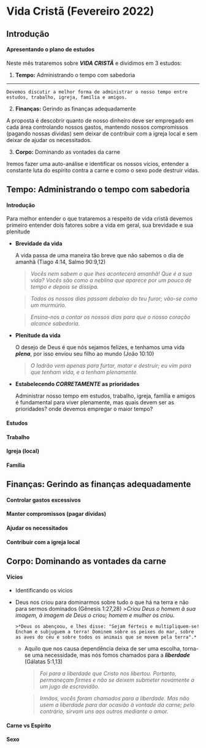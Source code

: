 # Vida Cristã (Fevereiro 2022)

## Introdução
#### Apresentando o plano de estudos
Neste mês trataremos sobre ***VIDA CRISTÃ*** e dividimos em 3 estudos:

  1. **Tempo:** Administrando o tempo com sabedoria
  
  ---

    Devemos discutir a melhor forma de administrar o nosso tempo entre estudos, trabalho, igreja, família e amigos.

  2. **Finanças:** Gerindo as finanças adequadamente

   A proposta é descobrir quanto de nosso dinheiro deve ser empregado em cada área controlando nossos gastos, mantendo nossos compromissos (pagando nossas dívidas) sem deixar de contribuir com a igreja local e sem deixar de ajudar os necessitados.

  3. **Corpo:** Dominando as vontades da carne

   Iremos fazer uma auto-análise e identificar os nossos vícios, entender a constante luta do espírito contra a carne e como o sexo pode destruir vidas.

## Tempo: Administrando o tempo com sabedoria
 #### Introdução
 Para melhor entender o que trataremos a respeito de vida cristã devemos primeiro entender dois fatores sobre a vida em geral, sua brevidade e sua plenitude

  - **Brevidade da vida**

    A vida passa de uma maneira tão breve que não sabemos o dia de amanhã (Tiago 4:14, Salmo 90:9,12)

    > *Vocês nem sabem o que lhes acontecerá amanhã! Que é a sua vida? Vocês são como a neblina que aparece por um pouco de tempo e depois se dissipa.*

    > *Todos os nossos dias passam debaixo do teu furor; vão-se como um murmúrio.*

    > *Ensina-nos a contar os nossos dias para que o nosso coração alcance sabedoria.*

  - **Plenitude da vida**

    O desejo de Deus é que nós sejamos felizes, e tenhamos uma vida ***plena***, por isso enviou seu filho ao mundo (João 10:10)

    > *O ladrão vem apenas para furtar, matar e destruir; eu vim para que tenham vida, e a tenham plenamente.*

  - **Estabelecendo ***CORRETAMENTE*** as prioridades**

    Administrar nosso tempo em estudos, trabalho, igreja, família e amigos é fundamental para viver plenamente, mas quais devem ser as prioridades? onde devemos empregar o maior tempo?

 #### Estudos
 #### Trabalho
 #### Igreja (local)
 #### Família

## Finanças: Gerindo as finanças adequadamente
 #### Controlar gastos excessivos
 #### Manter compromissos (pagar dívidas)
 #### Ajudar os necessitados
 #### Contribuir com a igreja local

## Corpo: Dominando as vontades da carne
 #### Vícios
 - Identificando os vícios
  - Deus nos criou para dominarmos sobre tudo o que há na terra e não para sermos dominados (Gênesis 1:27,28)
        >*Criou Deus o homem à sua imagem, à imagem de Deus o criou; homem e mulher os criou.*

        >*Deus os abençoou, e lhes disse: "Sejam férteis e multipliquem-se! Encham e subjuguem a terra! Dominem sobre os peixes do mar, sobre as aves do céu e sobre todos os animais que se movem pela terra".*

    - Aquilo que nos causa dependência deixa de ser uma escolha, torna-se uma necessidade, mas nós fomos chamados para a ***liberdade*** (Gálatas 5:1,13)
        >*Foi para a liberdade que Cristo nos libertou. Portanto, permaneçam firmes e não se deixem submeter novamente a um jugo de escravidão.*

        >*Irmãos, vocês foram chamados para a liberdade. Mas não usem a liberdade para dar ocasião à vontade da carne; pelo contrário, sirvam uns aos outros mediante o amor.*
 #### Carne vs Espírito
 #### Sexo
